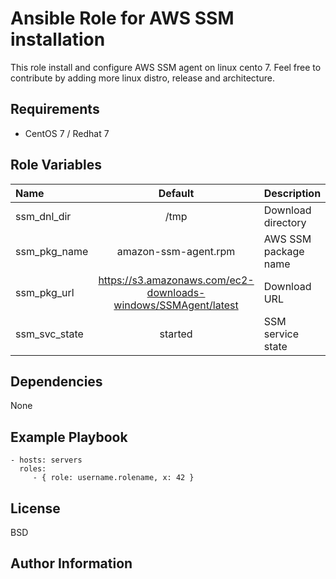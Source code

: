 Ansible Role for AWS SSM installation
=========

This role install and configure AWS SSM agent on linux cento 7. 
Feel free to contribute by adding more linux distro, release and architecture. 

Requirements
------------

- CentOS 7 / Redhat 7


Role Variables
--------------

| Name|Default|Description |
| :--- | :---:| :--- |
|ssm_dnl_dir|/tmp|Download directory|
|ssm_pkg_name|amazon-ssm-agent.rpm|AWS SSM package name|
|ssm_pkg_url|https://s3.amazonaws.com/ec2-downloads-windows/SSMAgent/latest|Download URL|
|ssm_svc_state|started|SSM service state|


Dependencies
------------

None

Example Playbook
----------------


    - hosts: servers
      roles:
         - { role: username.rolename, x: 42 }

License
-------

BSD

Author Information
------------------


